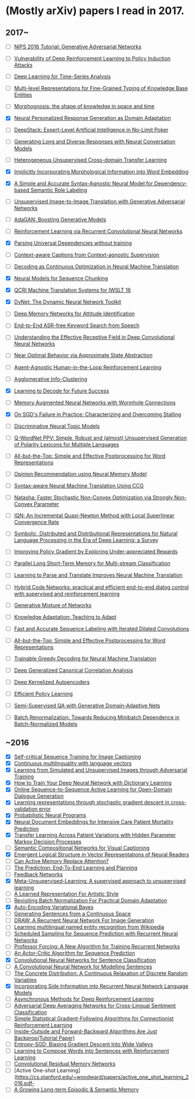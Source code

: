 # (Mostly arXiv) papers I read in 2017.

## 2017~
- [ ] [NIPS 2016 Tutorial: Generative Adversarial Networks](https://arxiv.org/abs/1701.00160)
- [ ] [Vulnerability of Deep Reinforcement Learning to Policy Induction Attacks](https://arxiv.org/abs/1701.04143)
- [ ] [Deep Learning for Time-Series Analysis](https://arxiv.org/abs/1701.01887)
- [ ] [Multi-level Representations for Fine-Grained Typing of Knowledge Base Entities](https://arxiv.org/abs/1701.02025)
- [ ] [Morphognosis: the shape of knowledge in space and time](https://arxiv.org/abs/1701.02272)
- [x] [Neural Personalized Response Generation as Domain Adaptation](https://arxiv.org/abs/1701.02073)
- [ ] [DeepStack: Expert-Level Artificial Intelligence in No-Limit Poker](https://arxiv.org/abs/1701.01724)
- [ ] [Generating Long and Diverse Responses with Neural Conversation Models](https://arxiv.org/abs/1701.03185)
- [ ] [Heterogeneous Unsupervised Cross-domain Transfer Learning](https://arxiv.org/abs/1701.02511)
- [x] [Implicitly Incorporating Morphological Information into Word Embedding](https://arxiv.org/abs/1701.02481)
- [x] [A Simple and Accurate Syntax-Agnostic Neural Model for Dependency-based Semantic Role Labeling](https://arxiv.org/abs/1701.02593)
- [ ] [Unsupervised Image-to-Image Translation with Generative Adversarial Networks](https://arxiv.org/abs/1701.02676)
- [ ] [AdaGAN: Boosting Generative Models](https://arxiv.org/abs/1701.02386)
- [ ] [Reinforcement Learning via Recurrent Convolutional Neural Networks](https://arxiv.org/abs/1701.02392)
- [x] [Parsing Universal Dependencies without training](https://arxiv.org/abs/1701.03163)
- [ ] [Context-aware Captions from Context-agnostic Supervision](https://arxiv.org/abs/1701.02870)
- [ ] [Decoding as Continuous Optimization in Neural Machine Translation](https://arxiv.org/abs/1701.02854)
- [x] [Neural Models for Sequence Chunking](https://arxiv.org/abs/1701.04027)
- [x] [QCRI Machine Translation Systems for IWSLT 16](https://arxiv.org/abs/1701.03924)
- [x] [DyNet: The Dynamic Neural Network Toolkit](https://arxiv.org/abs/1701.03980)
- [ ] [Deep Memory Networks for Attitude Identification](https://arxiv.org/abs/1701.04189)
- [ ] [End-to-End ASR-free Keyword Search from Speech](https://arxiv.org/abs/1701.04313)
- [ ] [Understanding the Effective Receptive Field in Deep Convolutional Neural Networks](https://arxiv.org/abs/1701.04128)
- [ ] [Near Optimal Behavior via Approximate State Abstraction](https://arxiv.org/abs/1701.04113)
- [ ] [Agent-Agnostic Human-in-the-Loop Reinforcement Learning](https://arxiv.org/abs/1701.04079)
- [ ] [Agglomerative Info-Clustering](https://arxiv.org/abs/1701.04926)
- [x] [Learning to Decode for Future Success](https://arxiv.org/abs/1701.06549)
- [ ] [Memory Augmented Neural Networks with Wormhole Connections](https://arxiv.org/abs/1701.08718)
- [x] [On SGD's Failure in Practice: Characterizing and Overcoming Stalling](https://arxiv.org/abs/1702.00317)
- [ ] [Discriminative Neural Topic Models](https://arxiv.org/abs/1701.06796)
- [ ] [Q-WordNet PPV: Simple, Robust and (almost) Unsupervised Generation of Polarity Lexicons for Multiple Languages](https://arxiv.org/abs/1702.01711)
- [ ] [All-but-the-Top: Simple and Effective Postprocessing for Word Representations](https://arxiv.org/abs/1702.01417)
- [ ] [Opinion Recommendation using Neural Memory Model](https://arxiv.org/abs/1702.01517)
- [ ] [Syntax-aware Neural Machine Translation Using CCG](https://arxiv.org/abs/1702.01147)
- [ ] [Natasha: Faster Stochastic Non-Convex Optimization via Strongly Non-Convex Parameter](https://arxiv.org/abs/1702.00763)
- [ ] [IQN: An Incremental Quasi-Newton Method with Local Superlinear Convergence Rate](https://arxiv.org/abs/1702.00709)
- [ ] [Symbolic, Distributed and Distributional Representations for Natural Language Processing in the Era of Deep Learning: a Survey](https://arxiv.org/abs/1702.00764)
- [ ] [Improving Policy Gradient by Exploring Under-appreciated Rewards](https://arxiv.org/abs/1611.09321)
- [ ] [Parallel Long Short-Term Memory for Multi-stream Classification](https://arxiv.org/abs/1702.03402)
- [ ] [Learning to Parse and Translate Improves Neural Machine Translation](https://arxiv.org/abs/1702.03525)
- [ ] [Hybrid Code Networks: practical and efficient end-to-end dialog control with supervised and reinforcement learning](https://arxiv.org/abs/1702.03274)
- [ ] [Generative Mixture of Networks](https://arxiv.org/abs/1702.03307)
- [ ] [Knowledge Adaptation: Teaching to Adapt](https://arxiv.org/abs/1702.02052)
- [ ] [Fast and Accurate Sequence Labeling with Iterated Dilated Convolutions](https://arxiv.org/abs/1702.02098)
- [ ] [All-but-the-Top: Simple and Effective Postprocessing for Word Representations](https://arxiv.org/abs/1702.01417)
- [ ] [Trainable Greedy Decoding for Neural Machine Translation](https://arxiv.org/abs/1702.02429)
- [ ] [Deep Generalized Canonical Correlation Analysis](https://arxiv.org/abs/1702.02519)
- [ ] [Deep Kernelized Autoencoders](https://arxiv.org/abs/1702.02526)
- [ ] [Efficient Policy Learning](https://arxiv.org/abs/1702.02896)
- [ ] [Semi-Supervised QA with Generative Domain-Adaptive Nets](https://arxiv.org/abs/1702.02206)
- [ ] [Batch Renormalization: Towards Reducing Minibatch Dependence in Batch-Normalized Models](https://arxiv.org/abs/1702.03275)


## ~2016
- [x] [Self-critical Sequence Training for Image Captioning](https://arxiv.org/pdf/1612.00563v1.pdf)
- [x] [Continuous multilinguality with language vectors](https://arxiv.org/abs/1612.07486)
- [x] [Learning from Simulated and Unsupervised Images through Adversarial Training](https://arxiv.org/abs/1612.07828)
- [x] [How to Train Your Deep Neural Network with Dictionary Learning](https://arxiv.org/abs/1612.07454)
- [x] [Online Sequence-to-Sequence Active Learning for Open-Domain Dialogue Generation](https://arxiv.org/abs/1612.03929)
- [x] [Learning representations through stochastic gradient descent in cross-validation error](https://arxiv.org/abs/1612.02879)
- [x] [Probabilistic Neural Programs](https://arxiv.org/abs/1612.00712)
- [x] [Neural Document Embeddings for Intensive Care Patient Mortality Prediction](https://arxiv.org/abs/1612.00467)
- [x] [Transfer Learning Across Patient Variations with Hidden Parameter Markov Decision Processes](https://arxiv.org/abs/1612.00475)
- [ ] [Semantic Compositional Networks for Visual Captioning](https://arxiv.org/abs/1611.08002)
- [x] [Emergent Logical Structure in Vector Representations of Neural Readers](https://arxiv.org/abs/1611.07954)
- [ ] [Can Active Memory Replace Attention?](https://arxiv.org/abs/1610.08613)
- [ ] [The Predictron: End-To-End Learning and Planning](https://arxiv.org/abs/1612.08810)
- [ ] [Feedback Networks](https://arxiv.org/abs/1612.09508)
- [x] [Meta-Unsupervised-Learning: A supervised approach to unsupervised learning](https://arxiv.org/abs/1612.09030)
- [ ] [A Learned Representation For Artistic Style](https://arxiv.org/abs/1610.07629)
- [ ] [Revisiting Batch Normalization For Practical Domain Adaptation](https://arxiv.org/abs/1603.04779)
- [x] [Auto-Encoding Variational Bayes](https://arxiv.org/abs/1312.6114)
- [ ] [Generating Sentences from a Continuous Space](https://arxiv.org/abs/1511.06349)
- [ ] [DRAW: A Recurrent Neural Network For Image Generation](https://arxiv.org/abs/1502.04623)
- [ ] [Learning multilingual named entity recognition from Wikipedia](https://pdfs.semanticscholar.org/696b/505083d34c6f995aef88d0352d70d7f7e8c8.pdf)
- [ ] [Scheduled Sampling for Sequence Prediction with Recurrent Neural Networks](https://arxiv.org/abs/1506.03099)
- [ ] [Professor Forcing: A New Algorithm for Training Recurrent Networks](https://arxiv.org/abs/1610.09038)
- [ ] [An Actor-Critic Algorithm for Sequence Prediction](https://arxiv.org/abs/1607.07086)
- [x] [Convolutional Neural Networks for Sentence Classification](https://arxiv.org/abs/1408.5882)
- [ ] [A Convolutional Neural Network for Modelling Sentences](https://arxiv.org/abs/1404.2188)
- [ ] [The Concrete Distribution: A Continuous Relaxation of Discrete Random Variables](https://arxiv.org/abs/1611.00712)
- [x] [Incorporating Side Information into Recurrent Neural Network Language Models](http://people.eng.unimelb.edu.au/tcohn/papers/naacl16vu.pdf)
- [ ] [Asynchronous Methods for Deep Reinforcement Learning](https://arxiv.org/abs/1602.01783v2)
- [ ] [Adversarial Deep Averaging Networks for Cross-Lingual Sentiment Classification](https://arxiv.org/abs/1606.01614v2)
- [ ] [Simple Statistical Gradient-Following Algorithms for Connectionist Reinforcement Learning](https://www.semanticscholar.org/paper/Simple-Statistical-Gradient-Following-Algorithms-Williams/39f52477c2efeef451a309caf74c4145e05efa79)
- [ ] [Inside-Outside and Forward-Backward Algorithms Are Just Backprop(Tutorial Paper)](https://structuredprediction.github.io/final/11/11_Paper.pdf)
- [ ] [Entropy-SGD: Biasing Gradient Descent Into Wide Valleys](https://arxiv.org/abs/1611.01838)
- [ ] [Learning to Compose Words into Sentences with Reinforcement Learning](https://arxiv.org/abs/1611.09100)
- [ ] [Convolutional Residual Memory Networks](https://arxiv.org/abs/1606.05262)
- [ ] [Active One-shot Learning](https://cs.stanford.edu/~woodward/papers/active_one_shot_learning_2016.pdf-
- [ ] [A Growing Long-term Episodic & Semantic Memory](https://arxiv.org/abs/1610.06402)
